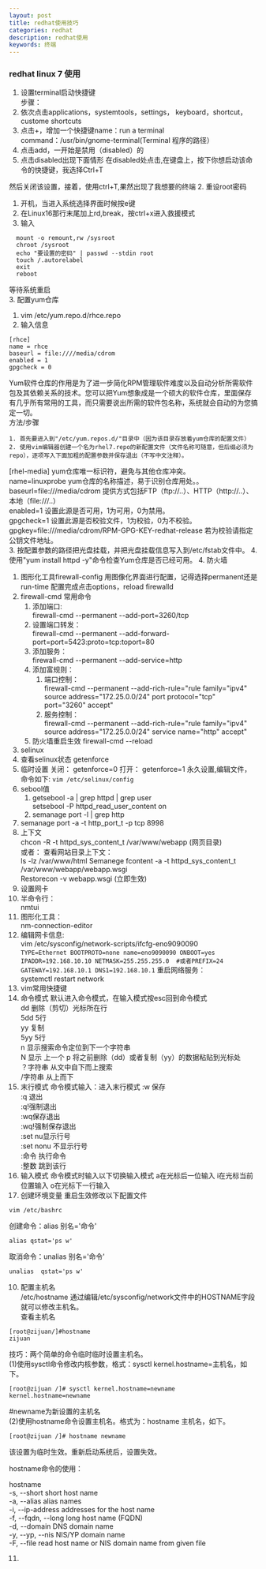 ```yaml
---
layout: post
title: redhat使用技巧
categories: redhat
description: redhat使用
keywords: 终端
---
```

### redhat linux 7 使用
1. 设置terminal启动快捷键  
步骤：
  1. 依次点击applications，systemtools，settings， keyboard，shortcut，custome shortcuts  
  2. 点击+，增加一个快捷键name：run a terminal
    command：/usr/bin/gnome-terminal(Terminal 程序的路径）
  3. 点击add，一开始是禁用（disabled）的
  4. 点击disabled出现下面情形
    在disabled处点击,在键盘上，按下你想启动该命令的快捷键，我选择Ctrl+T

  然后关闭该设置，接着，使用ctrl+T,果然出现了我想要的终端
2. 重设root密码

  1. 开机，当进入系统选择界面时候按e键
  2. 在Linux16那行末尾加上rd,break，按ctrl+x进入救援模式
  3. 输入
  ```
    mount -o remount,rw /sysroot
    chroot /sysroot
    echo "要设置的密码" | passwd --stdin root
    touch /.autorelabel
    exit
    reboot
  ```
  等待系统重启  
3. 配置yum仓库  
 1. vim /etc/yum.repo.d/rhce.repo
 2. 输入信息
 ```
 [rhce]
 name = rhce
 baseurl = file:////media/cdrom
 enabled = 1
 gpgcheck = 0
 ```
 Yum软件仓库的作用是为了进一步简化RPM管理软件难度以及自动分析所需软件包及其依赖关系的技术。您可以把Yum想象成是一个硕大的软件仓库，里面保存有几乎所有常用的工具，而只需要说出所需的软件包名称，系统就会自动的为您搞定一切。  
方法/步骤

    1. 首先要进入到"/etc/yum.repos.d/"目录中（因为该目录存放着yum仓库的配置文件）
    2. 使用vim编辑器创建一个名为rhel7.repo的新配置文件（文件名称可随意，但后缀必须为repo），逐项写入下面加粗的配置参数并保存退出（不写中文注释）。  
[rhel-media] yum仓库唯一标识符，避免与其他仓库冲突。    
name=linuxprobe yum仓库的名称描述，易于识别仓库用处。。    
baseurl=file:///media/cdrom 提供方式包括FTP（ftp://..）、HTTP（http://..）、本地（file:///..）  
enabled=1 设置此源是否可用，1为可用，0为禁用。  
gpgcheck=1 设置此源是否校验文件，1为校验，0为不校验。  
gpgkey=file:///media/cdrom/RPM-GPG-KEY-redhat-release 若为校验请指定公钥文件地址。  
    3. 按配置参数的路径把光盘挂载，并把光盘挂载信息写入到/etc/fstab文件中。
    4. 使用"yum install httpd -y"命令检查Yum仓库是否已经可用。
4. 防火墙
 1. 图形化工具firewall-config
    用图像化界面进行配置，记得选择permanent还是run-time
    配置完成点击options，reload firewalld
 2. firewall-cmd
 常用命令  
    1. 添加端口:   
 firewall-cmd --permanent --add-port=3260/tcp
    2. 设置端口转发：  
 firewall-cmd --permanent --add-forward-port=port=5423:proto=tcp:toport=80  
    3. 添加服务：  
 firewall-cmd --permanent --add-service=http  
    4. 添加富规则：  
        1. 端口控制：  
        firewall-cmd --permanent --add-rich-rule="rule family="ipv4" source address="172.25.0.0/24" port protocol="tcp" port="3260" accept"  
        2. 服务控制：  
        firewall-cmd --permanent --add-rich-rule="rule family="ipv4" source address="172.25.0.0/24" service name="http" accept"  
      5. 防火墙重启生效
        firewall-cmd --reload
5. selinux   
  1. 查看selinux状态
  getenforce
  2. 临时设置
    关闭： getenforce=0
    打开： getenforce=1
    永久设置,编辑文件，命令如下:
    ```
    vim /etc/selinux/config
    ```
  3. sebool值
       1. getsebool -a  | grep httpd | grep user  
      setsebool -P httpd_read_user_content on
       2. semanage port -l | grep http  
  4. semanage  port -a -t http_port_t -p tcp 8998
6. 上下文  
chcon -R -t httpd_sys_content_t /var/www/webapp  (网页目录)  
或者：
查看网站目录上下文：  
ls -lz /var/www/html
Semanege fcontent -a -t httpd_sys_content_t /var/www/webapp/webapp.wsgi  
Restorecon -v webapp.wsgi  (立即生效)
7. 设置网卡  
  1. 半命令行：  
nmtui  
  2. 图形化工具：  
nm-connection-editor  
  3. 编辑网卡信息:  
vim /etc/sysconfig/network-scripts/ifcfg-eno9090090  
    ```
    TYPE=Ethernet
    BOOTPROTO=none
    name=eno9090090
    ONBOOT=yes
    IPADDR=192.168.10.10
    NETMASK=255.255.255.0  #或者PREFIX=24
    GATEWAY=192.168.10.1
    DNS1=192.168.10.1
    ```
    重启网络服务：  
    systemctl restart network
8. vim常用快捷键
  1. 命令模式
  默认进入命令模式，在输入模式按esc回到命令模式  
  dd 删除（剪切）光标所在行  
  5dd 5行  
  yy 复制    
  5yy 5行    
  n 显示搜索命令定位到下一个字符串    
  N 显示  上一个
  p 将之前删除（dd）或者复制（yy）的数据粘贴到光标处  
  ？字符串 从文中自下而上搜索  
  /字符串 从上而下   
  2. 末行模式
  命令模式输入：进入末行模式
  :w 保存  
  :q 退出  
  :q!强制退出  
  :wq保存退出  
  :wq!强制保存退出  
  :set nu显示行号  
  :set nonu 不显示行号   
  :命令 执行命令  
  :整数 跳到该行  
  3. 输入模式
  命令模式时输入以下切换输入模式
  a在光标后一位输入
  i在光标当前位置输入
  o在光标下一行输入
9. 创建环境变量
重启生效修改以下配置文件
```
vim /etc/bashrc  
```
创建命令：alias 别名='命令'  
```
alias qstat='ps w'
```
取消命令：unalias 别名='命令'
```
unalias  qstat='ps w'
```
10. 配置主机名  
/etc/hostname
通过编辑/etc/sysconfig/network文件中的HOSTNAME字段就可以修改主机名。  
查看主机名
```
[root@zijuan/]#hostname
zijuan                             
```
技巧：两个简单的命令临时临时设置主机名。   
(1)使用sysctl命令修改内核参数，格式：sysctl kernel.hostname=主机名，如下。  
```
[root@zijuan /]# sysctl kernel.hostname=newname                                   
kernel.hostname=newname
```
 #newname为新设置的主机名  
(2)使用hostname命令设置主机名。格式为：hostname 主机名，如下。   
```
[root@zijuan /]# hostname newname
```
该设置为临时生效。重新启动系统后，设置失效。

hostname命令的使用：

hostname    
    -s, --short           short host name   
    -a, --alias           alias names   
    -i, --ip-address      addresses for the host name   
    -f, --fqdn, --long    long host name (FQDN)   
    -d, --domain          DNS domain name   
    -y, --yp, --nis       NIS/YP domain name   
    -F, --file            read host name or NIS domain name from given file  


11.
